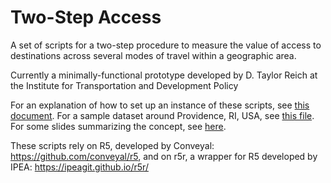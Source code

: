 # Two-Step Access
A set of scripts for a two-step procedure to measure the value of access to destinations across several modes of travel within a geographic area.

Currently a minimally-functional prototype developed by D. Taylor Reich at the Institute for Transportation and Development Policy

For an explanation of how to set up an instance of these scripts, see [this document](https://docs.google.com/document/d/12Qijv7ExoSFOpH8m0zuUx8hN8Ztzhm2FAvQmMFTbV0w/edit#).
For a sample dataset around Providence, RI, USA, see [this file](https://drive.google.com/file/d/1mAfsz0u9GiCfs7gGQasz3aLZP22vRoIW/view?usp=sharing). For some slides summarizing the concept, see [here](https://drive.google.com/file/d/1mAfsz0u9GiCfs7gGQasz3aLZP22vRoIW/view?usp=sharing).

These scripts rely on R5, developed by Conveyal: https://github.com/conveyal/r5, and on r5r, a wrapper for R5 developed by IPEA: https://ipeagit.github.io/r5r/
